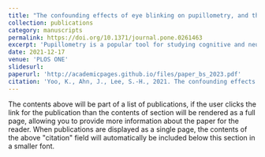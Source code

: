 ```yaml
---
title: "The confounding effects of eye blinking on pupillometry, and their remedy"
collection: publications
category: manuscripts
permalink: https://doi.org/10.1371/journal.pone.0261463
excerpt: 'Pupillometry is a popular tool for studying cognitive and neural processes, but eye blinking can confound measurements by inducing blink-locked pupillary responses (BPR). This study characterized BPR properties, demonstrated their cognitive dependency, and developed a probabilistic algorithm to de-confound pupillary data. The algorithm improves measurement validity and enhances the statistical power of pupillometry experiments.'
date: 2021-12-17
venue: 'PLOS ONE'
slidesurl: 
paperurl: 'http://academicpages.github.io/files/paper_bs_2023.pdf'
citation: 'Yoo, K., Ahn, J., Lee, S.-H., 2021. The confounding effects of eye blinking on pupillometry, and their remedy. PLOS ONE 16, e0261463. https://doi.org/10.1371/journal.pone.0261463'
---
```


The contents above will be part of a list of publications, if the user clicks the link for the publication than the contents of section will be rendered as a full page, allowing you to provide more information about the paper for the reader. When publications are displayed as a single page, the contents of the above "citation" field will automatically be included below this section in a smaller font.
